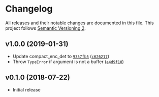 # Changelog

All releases and their notable changes are documented in this file. This project follows [Semantic Versioning 2](https://semver.org).

## v1.0.0 (2019-01-31)

- Update compact_enc_det to [`9357fb5`](https://github.com/google/compact_enc_det/commit/9357fb59393af6c625bbd323415979117040374b) ([`c626217`](https://github.com/sonicdoe/ced/commit/c6262177cc7db14fe24556f4cebf474b9f8f5f8c))
- Throw `TypeError` if argument is not a buffer ([`a4d9f10`](https://github.com/sonicdoe/ced/commit/a4d9f10b6bf1cd468d1a5b9a283cdf437f8bb7b3))

## v0.1.0 (2018-07-22)

- Initial release
